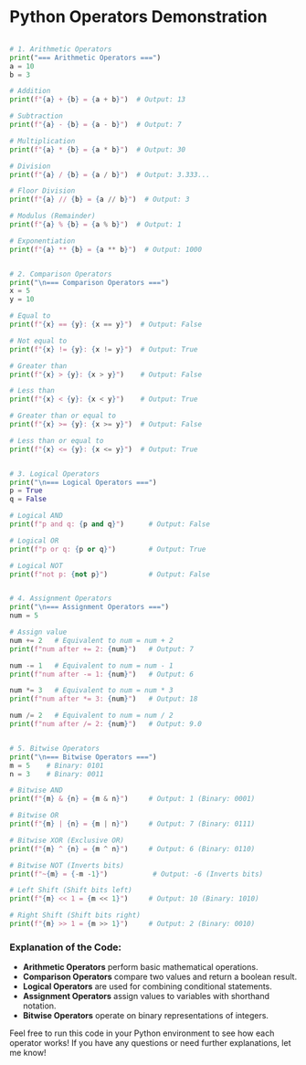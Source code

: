 

# Python Operators Demonstration
```python

# 1. Arithmetic Operators
print("=== Arithmetic Operators ===")
a = 10
b = 3

# Addition
print(f"{a} + {b} = {a + b}")  # Output: 13

# Subtraction
print(f"{a} - {b} = {a - b}")  # Output: 7

# Multiplication
print(f"{a} * {b} = {a * b}")  # Output: 30

# Division
print(f"{a} / {b} = {a / b}")  # Output: 3.333...

# Floor Division
print(f"{a} // {b} = {a // b}")  # Output: 3

# Modulus (Remainder)
print(f"{a} % {b} = {a % b}")  # Output: 1

# Exponentiation
print(f"{a} ** {b} = {a ** b}")  # Output: 1000


# 2. Comparison Operators
print("\n=== Comparison Operators ===")
x = 5
y = 10

# Equal to
print(f"{x} == {y}: {x == y}")  # Output: False

# Not equal to
print(f"{x} != {y}: {x != y}")  # Output: True

# Greater than
print(f"{x} > {y}: {x > y}")    # Output: False

# Less than
print(f"{x} < {y}: {x < y}")    # Output: True

# Greater than or equal to
print(f"{x} >= {y}: {x >= y}")  # Output: False

# Less than or equal to
print(f"{x} <= {y}: {x <= y}")  # Output: True


# 3. Logical Operators
print("\n=== Logical Operators ===")
p = True
q = False

# Logical AND
print(f"p and q: {p and q}")      # Output: False

# Logical OR
print(f"p or q: {p or q}")        # Output: True

# Logical NOT
print(f"not p: {not p}")          # Output: False


# 4. Assignment Operators
print("\n=== Assignment Operators ===")
num = 5

# Assign value
num += 2   # Equivalent to num = num + 2
print(f"num after += 2: {num}")   # Output: 7

num -= 1   # Equivalent to num = num - 1
print(f"num after -= 1: {num}")   # Output: 6

num *= 3   # Equivalent to num = num * 3
print(f"num after *= 3: {num}")   # Output: 18

num /= 2   # Equivalent to num = num / 2
print(f"num after /= 2: {num}")   # Output: 9.0


# 5. Bitwise Operators
print("\n=== Bitwise Operators ===")
m = 5    # Binary: 0101
n = 3    # Binary: 0011

# Bitwise AND
print(f"{m} & {n} = {m & n}")     # Output: 1 (Binary: 0001)

# Bitwise OR
print(f"{m} | {n} = {m | n}")     # Output: 7 (Binary: 0111)

# Bitwise XOR (Exclusive OR)
print(f"{m} ^ {n} = {m ^ n}")     # Output: 6 (Binary: 0110)

# Bitwise NOT (Inverts bits)
print(f"~{m} = {-m -1}")           # Output: -6 (Inverts bits)

# Left Shift (Shift bits left)
print(f"{m} << 1 = {m << 1}")     # Output: 10 (Binary: 1010)

# Right Shift (Shift bits right)
print(f"{m} >> 1 = {m >> 1}")     # Output: 2 (Binary: 0010)
```

### Explanation of the Code:

- **Arithmetic Operators** perform basic mathematical operations.
- **Comparison Operators** compare two values and return a boolean result.
- **Logical Operators** are used for combining conditional statements.
- **Assignment Operators** assign values to variables with shorthand notation.
- **Bitwise Operators** operate on binary representations of integers.

Feel free to run this code in your Python environment to see how each operator works! If you have any questions or need further explanations, let me know!